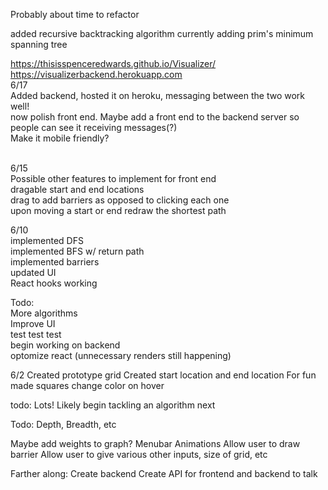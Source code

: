 Probably about time to refactor

added recursive backtracking algorithm
currently adding prim's minimum spanning tree

https://thisisspenceredwards.github.io/Visualizer/
<br>
https://visualizerbackend.herokuapp.com
<br>
6/17
<br>
Added backend, hosted it on heroku, messaging between the two work well!
<br>
now polish front end.  Maybe add a front end to the backend server so people can see it receiving messages(?)
<br>
Make it mobile friendly?

<br>
6/15
<br>
Possible other features to implement for front end
<br>
dragable start and end locations
<br>
drag to add barriers as opposed to clicking each one
<br>
upon moving a start or end redraw the shortest path
<br>

6/10
<br>
implemented DFS
<br>
implemented BFS w/ return path
<br>
implemented barriers
<br>
updated UI
<br>
React hooks working

Todo:
<br>
More algorithms
<br>
Improve UI
<br>
test test test
<br>
begin working on backend
<br>
optomize react (unnecessary renders still happening)


6/2
Created prototype grid
Created start location and end location
For fun made squares change color on hover


todo:
  Lots!
  Likely begin tackling an algorithm next
  
  Todo:
  Depth,
  Breadth,
  etc
  
  Maybe add weights to graph?
  Menubar
  Animations
  Allow user to draw barrier
  Allow user to give various other inputs, size of grid, etc
  
  Farther along:
  Create backend
  Create API for frontend and backend to talk

